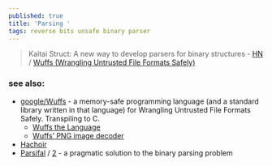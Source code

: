 ```yaml
---
published: true
title: 'Parsing '
tags: reverse bits unsafe binary parser
---
```

> Kaitai Struct: A new way to develop parsers for binary structures - [HN](https://news.ycombinator.com/item?id=30715406) / [Wuffs (Wrangling Untrusted File Formats Safely)](https://github.com/google/wuffs)


### see also:
- [google/Wuffs](https://github.com/google/wuffs) - a memory-safe programming language (and a standard library written in that language) for Wrangling Untrusted File Formats Safely. Transpiling to C.
	- [Wuffs the Language](https://news.ycombinator.com/item?id=26731305)
	- [Wuffs’ PNG image decoder](https://news.ycombinator.com/item?id=26714831)
- [Hachoir](https://hachoir.readthedocs.io/en/latest/)
- [Parsifal](https://www.ieee-security.org/TC/SPW2014/papers/5103a191.PDF) / [2](https://www.sstic.org/media/SSTIC2013/SSTIC-actes/parsifal/SSTIC2013-Slides-parsifal-levillain.pdf) - a pragmatic solution to the binary parsing
problem
